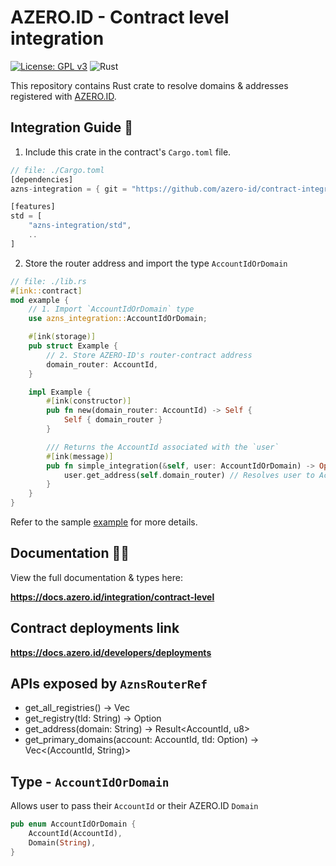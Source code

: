 # AZERO.ID - Contract level integration

[![License: GPL v3](https://img.shields.io/badge/License-GPLv3-blue.svg)](https://www.gnu.org/licenses/gpl-3.0)
![Rust](https://img.shields.io/badge/Rust-000000?logo=rust&logoColor=white)

This repository contains Rust crate to resolve domains & addresses registered with [AZERO.ID](https://azero.id).

## Integration Guide 📃

1. Include this crate in the contract's `Cargo.toml` file.

```rust
// file: ./Cargo.toml
[dependencies]
azns-integration = { git = "https://github.com/azero-id/contract-integration", default-features = false }

[features]
std = [
    "azns-integration/std",
    ..
]
```

2. Store the router address and import the type `AccountIdOrDomain`

```rust
// file: ./lib.rs
#[ink::contract]
mod example {
    // 1. Import `AccountIdOrDomain` type
    use azns_integration::AccountIdOrDomain;

    #[ink(storage)]
    pub struct Example {
        // 2. Store AZERO-ID's router-contract address
        domain_router: AccountId,
    }

    impl Example {
        #[ink(constructor)]
        pub fn new(domain_router: AccountId) -> Self {
            Self { domain_router }
        }

        /// Returns the AccountId associated with the `user`
        #[ink(message)]
        pub fn simple_integration(&self, user: AccountIdOrDomain) -> Option<AccountId> {
            user.get_address(self.domain_router) // Resolves user to AccountId
        }
    }
}
```

Refer to the sample [example](./example/) for more details.

## Documentation 👩‍💻

View the full documentation & types here:

**https://docs.azero.id/integration/contract-level**

## Contract deployments link

**https://docs.azero.id/developers/deployments**

## APIs exposed by `AznsRouterRef`

* get_all_registries() -> Vec<AccountId>
* get_registry(tld: String) -> Option<AccountId>
* get_address(domain: String) -> Result<AccountId, u8>
* get_primary_domains(account: AccountId, tld: Option<String>) -> Vec<(AccountId, String)>

## Type - `AccountIdOrDomain`

Allows user to pass their `AccountId` or their AZERO.ID `Domain`

```rust
pub enum AccountIdOrDomain {
    AccountId(AccountId),
    Domain(String),
}
```
